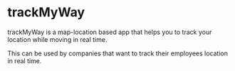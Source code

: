 # trackMyWay

trackMyWay is a map-location based app that helps you to track your location while moving in real time.

This can be used by  companies that want to track their employees location in real time.
